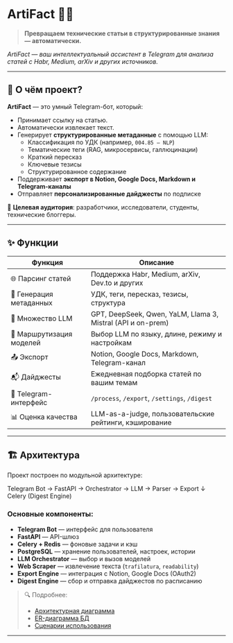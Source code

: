 # ArtiFact 🧠📄

> **Превращаем технические статьи в структурированные знания — автоматически.**

*ArtiFact — ваш интеллектуальный ассистент в Telegram для анализа статей с Habr, Medium, arXiv и других источников.*

---

## 🚀 О чём проект?

**ArtiFact** — это умный Telegram-бот, который:
- Принимает ссылку на статью.
- Автоматически извлекает текст.
- Генерирует **структурированные метаданные** с помощью LLM:
  - Классификация по УДК (например, `004.85 — NLP`)
  - Тематические теги (RAG, микросервисы, галлюцинации)
  - Краткий пересказ
  - Ключевые тезисы
  - Структурированное содержание
- Поддерживает **экспорт в Notion, Google Docs, Markdown и Telegram-каналы**
- Отправляет **персонализированные дайджесты** по подписке

🎯 **Целевая аудитория**: разработчики, исследователи, студенты, технические блоггеры.

---

## ✨ Функции

| Функция | Описание |
|-------|--------|
| 🌐 Парсинг статей | Поддержка Habr, Medium, arXiv, Dev.to и других |
| 🧠 Генерация метаданных | УДК, теги, пересказ, тезисы, структура |
| 🔄 Множество LLM | GPT, DeepSeek, Qwen, YaLM, Llama 3, Mistral (API и on-prem) |
| 🧭 Маршрутизация моделей | Выбор LLM по языку, длине, режиму и настройкам |
| 📤 Экспорт | Notion, Google Docs, Markdown, Telegram-канал |
| 📬 Дайджесты | Ежедневная подборка статей по вашим темам |
| 🤖 Telegram-интерфейс | `/process`, `/export`, `/settings`, `/digest` |
| 📊 Оценка качества | LLM-as-a-judge, пользовательские рейтинги, кэширование |

---

## 🏗️ Архитектура

Проект построен по модульной архитектуре:

Telegram Bot → FastAPI → Orchestrator → LLM → Parser → Export
                     ↓
                Celery (Digest Engine)


### Основные компоненты:
- **Telegram Bot** — интерфейс для пользователя
- **FastAPI** — API-шлюз
- **Celery + Redis** — фоновые задачи и кэш
- **PostgreSQL** — хранение пользователей, настроек, истории
- **LLM Orchestrator** — выбор и вызов моделей
- **Web Scraper** — извлечение текста (`trafilatura`, `readability`)
- **Export Engine** — интеграция с Notion, Google Docs (OAuth2)
- **Digest Engine** — сбор и отправка дайджестов по расписанию

> 🔍 Подробнее:  
> - [Архитектурная диаграмма](diagrams/architect.puml)  
> - [ER-диаграмма БД](diagrams/er-diagram.puml)  
> - [Сценарии использования](diagrams/sequence-article.puml)

---
